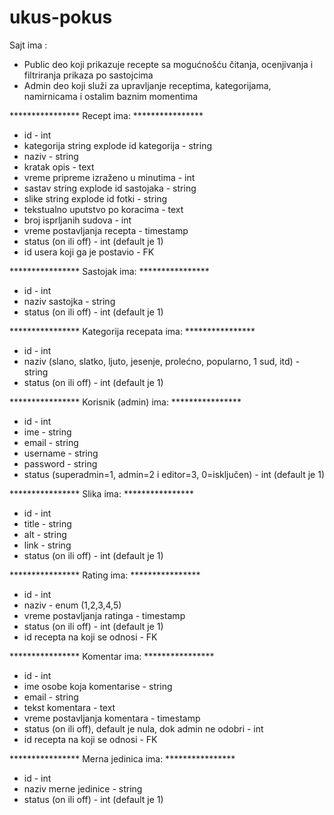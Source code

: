 # ukus-pokus 

Sajt ima :
  - Public deo koji prikazuje recepte sa mogućnošću čitanja, ocenjivanja i filtriranja prikaza po sastojcima
  - Admin deo koji služi za upravljanje receptima, kategorijama, namirnicama i ostalim baznim momentima

 **************** Recept ima: **************** 
  - id - int
  - kategorija string explode id kategorija - string
  - naziv - string
  - kratak opis - text
  - vreme pripreme izraženo u minutima - int
  - sastav string explode id sastojaka - string
  - slike string explode id fotki - string
  - tekstualno uputstvo po koracima - text
  - broj isprljanih sudova - int
  - vreme postavljanja recepta - timestamp
  - status (on ili off) - int (default je 1)
  - id usera koji ga je postavio - FK
  
 **************** Sastojak ima: **************** 
  - id - int
  - naziv sastojka - string
  - status (on ili off) - int (default je 1)
  
**************** Kategorija recepata ima: **************** 
  - id - int
  - naziv  (slano, slatko, ljuto, jesenje, prolećno, popularno, 1 sud, itd) - string
  - status (on ili off) - int (default je 1)
  
**************** Korisnik (admin) ima: **************** 
  - id - int 
  - ime - string
  - email - string
  - username - string
  - password - string
  - status (superadmin=1, admin=2 i editor=3, 0=isključen) - int (default je 1)
  
**************** Slika ima: **************** 
  - id - int
  - title - string
  - alt - string
  - link - string
  - status (on ili off) - int (default je 1)
 
**************** Rating ima: **************** 
  - id - int
  - naziv - enum (1,2,3,4,5)
  - vreme postavljanja ratinga - timestamp
  - status (on ili off) - int (default je 1)
  - id recepta na koji se odnosi - FK
  
**************** Komentar ima: **************** 
  - id - int
  - ime osobe koja komentarise - string
  - email - string
  - tekst komentara - text
  - vreme postavljanja komentara - timestamp
  - status (on ili off), default je nula, dok admin ne odobri - int
  - id recepta na koji se odnosi - FK
  
**************** Merna jedinica ima: **************** 
  - id - int
  - naziv merne jedinice - string
  - status (on ili off) - int (default je 1)

